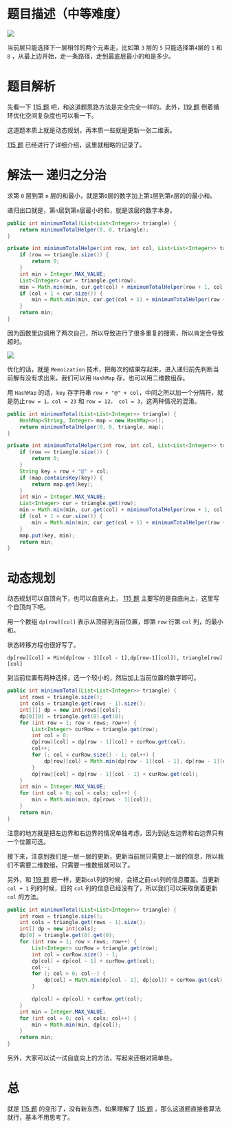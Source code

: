 # 题目描述（中等难度）

![](https://windliang.oss-cn-beijing.aliyuncs.com/120.jpg)

当前层只能选择下一层相邻的两个元素走，比如第 `3` 层的 `5` 只能选择第`4`层的 `1` 和 `8` ，从最上边开始，走一条路径，走到最底层最小的和是多少。

# 题目解析

先看一下 [115 题](<https://leetcode.wang/leetcode-115-Distinct-Subsequences.html>) 吧，和这道题思路方法是完全完全一样的。此外，[119 题](<https://leetcode.wang/leetcode-119-Pascal%27s-TriangleII.html>) 倒着循环优化空间复杂度也可以看一下。

这道题本质上就是动态规划，再本质一些就是更新一张二维表。

 [115 题](<https://leetcode.wang/leetcode-115-Distinct-Subsequences.html>) 已经进行了详细介绍，这里就粗略的记录了。

# 解法一 递归之分治

求第 `0` 层到第 `n` 层的和最小，就是第`0`层的数字加上第`1`层到第`n`层的的最小和。

递归出口就是，第`n`层到第`n`层最小的和，就是该层的数字本身。

```java
public int minimumTotal(List<List<Integer>> triangle) { 
    return minimumTotalHelper(0, 0, triangle);
}

private int minimumTotalHelper(int row, int col, List<List<Integer>> triangle) {
    if (row == triangle.size()) {
        return 0;
    }
    int min = Integer.MAX_VALUE;
    List<Integer> cur = triangle.get(row);
    min = Math.min(min, cur.get(col) + minimumTotalHelper(row + 1, col, triangle));
    if (col + 1 < cur.size()) {
        min = Math.min(min, cur.get(col + 1) + minimumTotalHelper(row + 1, col + 1, triangle));
    }
    return min;
}
```

因为函数里边调用了两次自己，所以导致进行了很多重复的搜索，所以肯定会导致超时。

![](https://windliang.oss-cn-beijing.aliyuncs.com/120_2.jpg)

优化的话，就是 `Memoization`  技术，把每次的结果存起来，进入递归前先判断当前解有没有求出来。我们可以用 `HashMap` 存，也可以用二维数组存。

用 `HashMap` 的话，`key`  存字符串 `row + "@" + col`，中间之所以加一个分隔符，就是防止`row = 1，col = 23` 和 `row = 12， col = 3`，这两种情况的混淆。

```java
public int minimumTotal(List<List<Integer>> triangle) {
    HashMap<String, Integer> map = new HashMap<>();
    return minimumTotalHelper(0, 0, triangle, map);
}

private int minimumTotalHelper(int row, int col, List<List<Integer>> triangle, HashMap<String, Integer> map) {
    if (row == triangle.size()) {
        return 0;
    }
    String key = row + "@" + col;
    if (map.containsKey(key)) {
        return map.get(key);
    }
    int min = Integer.MAX_VALUE;
    List<Integer> cur = triangle.get(row);
    min = Math.min(min, cur.get(col) + minimumTotalHelper(row + 1, col, triangle, map));
    if (col + 1 < cur.size()) {
        min = Math.min(min, cur.get(col + 1) + minimumTotalHelper(row + 1, col + 1, triangle, map));
    }
    map.put(key, min);
    return min;
}
```

# 动态规划

动态规划可以自顶向下，也可以自底向上， [115 题](<https://leetcode.wang/leetcode-115-Distinct-Subsequences.html>) 主要写的是自底向上，这里写个自顶向下吧。

用一个数组 `dp[row][col]` 表示从顶部到当前位置，即第 `row` 行第 `col` 列，的最小和。

状态转移方程也很好写了。

`dp[row][col] = Min(dp[row - 1][col - 1],dp[row-1][col]), triangle[row][col] `

到当前位置有两种选择，选一个较小的，然后加上当前位置的数字即可。

```java
public int minimumTotal(List<List<Integer>> triangle) {
    int rows = triangle.size();
    int cols = triangle.get(rows - 1).size();
    int[][] dp = new int[rows][cols];
    dp[0][0] = triangle.get(0).get(0);
    for (int row = 1; row < rows; row++) {
        List<Integer> curRow = triangle.get(row);
        int col = 0;
        dp[row][col] = dp[row - 1][col] + curRow.get(col);
        col++;
        for (; col < curRow.size() - 1; col++) {
            dp[row][col] = Math.min(dp[row - 1][col - 1], dp[row - 1][col]) + curRow.get(col);
        }
        dp[row][col] = dp[row - 1][col - 1] + curRow.get(col);
    }
    int min = Integer.MAX_VALUE;
    for (int col = 0; col < cols; col++) {
        min = Math.min(min, dp[rows - 1][col]);
    }
    return min;
}
```

注意的地方就是把左边界和右边界的情况单独考虑，因为到达左边界和右边界只有一个位置可选。

接下来，注意到我们是一层一层的更新，更新当前层只需要上一层的信息，所以我们不需要二维数组，只需要一维数组就可以了。

另外，和 [119 题](<https://leetcode.wang/leetcode-119-Pascal%27s-TriangleII.html>)  题一样，更新`col`列的时候，会把之前`col`列的信息覆盖。当更新 `col + 1` 列的时候，旧的 `col` 列的信息已经没有了，所以我们可以采取倒着更新 `col` 的方法。

```java
public int minimumTotal(List<List<Integer>> triangle) {
    int rows = triangle.size();
    int cols = triangle.get(rows - 1).size();
    int[] dp = new int[cols];
    dp[0] = triangle.get(0).get(0);
    for (int row = 1; row < rows; row++) {
        List<Integer> curRow = triangle.get(row);
        int col = curRow.size() - 1;
        dp[col] = dp[col - 1] + curRow.get(col);
        col--;
        for (; col > 0; col--) {
            dp[col] = Math.min(dp[col - 1], dp[col]) + curRow.get(col);
        }

        dp[col] = dp[col] + curRow.get(col);
    }
    int min = Integer.MAX_VALUE;
    for (int col = 0; col < cols; col++) {
        min = Math.min(min, dp[col]);
    }
    return min;
}
```

另外，大家可以试一试自底向上的方法，写起来还相对简单些。

# 总

就是  [115 题](<https://leetcode.wang/leetcode-115-Distinct-Subsequences.html>) 的变形了，没有新东西，如果理解了  [115 题](<https://leetcode.wang/leetcode-115-Distinct-Subsequences.html>) ，那么这道题直接套算法就行，基本不用思考了。